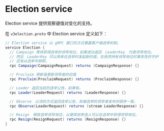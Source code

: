 # Election service

Election service 提供观察键值对变化的支持。

在 `v3election.proto` 中 Election service 定义如下：

```java
// Election service 以 gRPC 接口的方式暴露客户端选举机制。
service Election {
  // Campaign 等待获得选举的领导地位，如果成功返回　LeaderKey　代表领导地位。
  // 然后　LeaderKey 可以用来在选举时发起新的值，在依然持有领导地位时事务性的守护 API 请求，
  // 还有从选举中辞职。
  rpc Campaign(CampaignRequest) returns (CampaignResponse) {}

  // Proclaim 用新值更新领导者的旧值
  rpc Proclaim(ProclaimRequest) returns (ProclaimResponse) {}

  // Leader 返回当前的选举公告，如果有。
  rpc Leader(LeaderRequest) returns (LeaderResponse) {}

  // Observe　以流的方式返回选举公告，和被选举的领导者发布的顺序一致。
  rpc Observe(LeaderRequest) returns (stream LeaderResponse) {}

  // Resign　释放选举领导地位，以便其他参选人可以在选举中获得领导地位。
  rpc Resign(ResignRequest) returns (ResignResponse) {}
}
```




